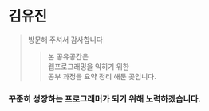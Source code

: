 # 김유진
> 방문해 주셔서 감사합니다<br>
>> 본 공유공간은<br>
>> 웹프로그래밍을 익히기 위한<br>
>> 공부 과정을 요약 정리 해둔 곳입니다.<br>
### 꾸준히 성장하는 프로그래머가 되기 위해 노력하겠습니다.